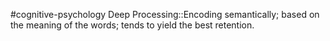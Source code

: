 #cognitive-psychology 
Deep Processing::Encoding semantically; based on the meaning of the words; tends to yield the best retention.